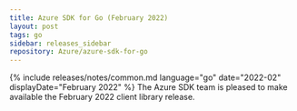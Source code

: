 ```yaml
---
title: Azure SDK for Go (February 2022)
layout: post
tags: go
sidebar: releases_sidebar
repository: Azure/azure-sdk-for-go
---
```

{% include releases/notes/common.md language="go" date="2022-02" displayDate="February 2022" %}
The Azure SDK team is pleased to make available the February 2022 client library release.